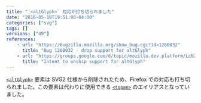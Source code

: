 ```yaml
---
title: "`<altGlyph>` 対応が打ち切られました"
date: "2016-05-10T19:51:00-04:00"
categories: ["svg"]
tags: []
versions: ["49"]
references:
    - url: "https://bugzilla.mozilla.org/show_bug.cgi?id=1260032"
      title: "Bug 1260032 - drop support for altGlyph"
    - url: "https://groups.google.com/d/topic/mozilla.dev.platform/LcN2jd9gGiM/discussion"
      title: "Intent to unship support for altGlyph"
---
```

[`<altGlyph>`](https://developer.mozilla.org/ja/docs/Web/SVG/Element/altGlyph) 要素は SVG2 仕様から削除されたため、Firefox での対応も打ち切られました。この要素は代わりに使用できる [`<tspan>`](https://developer.mozilla.org/ja/docs/Web/SVG/Element/tspan) のエイリアスとなっていました。
